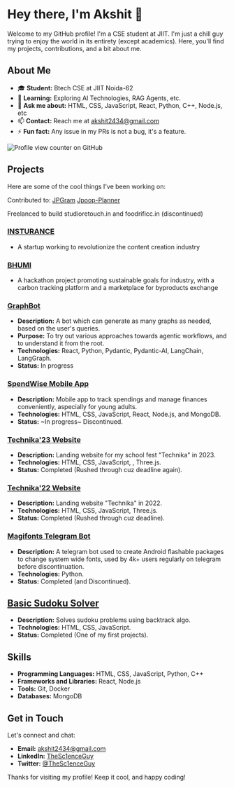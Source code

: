 # Hey there, I'm Akshit 👋

Welcome to my GitHub profile! I'm a CSE student at JIIT. I'm just a chill guy trying to enjoy the world in its entirety (except academics). Here, you'll find my projects, contributions, and a bit about me.

## About Me

- 🎓 **Student:** Btech CSE at JIIT Noida-62
- 🌱 **Learning:** Exploring AI Technologies, RAG Agents, etc.
- 💬 **Ask me about:** HTML, CSS, JavaScript, React, Python, C++, Node.js, etc
- 📫 **Contact:** Reach me at [akshit2434@gmail.com](mailto:akshit2434@gmail.com)
- ⚡ **Fun fact:** Any issue in my PRs is not a bug, it's a feature.

![Profile view counter on GitHub](https://komarev.com/ghpvc/?username=akshit2434)

## Projects

Here are some of the cool things I've been working on:

Contributed to: [JPGram](https://github.com/codeblech/jpgram) [Jpoop-Planner](https://github.com/codelif/jpoop-planner)

Freelanced to build studioretouch.in and foodrificc.in (discontinued)

### [INSTURANCE](https://www.insturance.org)
- A startup working to revolutionize the content creation industry

### [BHUMI](https://github.com/akshit2434/BHUMI_SDG/)
- A hackathon project promoting sustainable goals for industry, with a carbon tracking platform and a marketplace for byproducts exchange

### [GraphBot](https://github.com/akshit2434/GraphBot)
- **Description:** A bot which can generate as many graphs as needed, based on the user's queries.
- **Purpose:** To try out various approaches towards agentic workflows, and to understand it from the root.
- **Technologies:** React, Python, Pydantic, Pydantic-AI, LangChain, LangGraph.
- **Status:** In progress

### [SpendWise Mobile App](https://github.com/akshit2434/SpendWise-App)
- **Description:** Mobile app to track spendings and manage finances conveniently, aspecially for young adults.
- **Technologies:** HTML, CSS, JavaScript, React, Node.js, and MongoDB.
- **Status:** ~In progress~ Discontinued.

### [Technika'23 Website](https://github.com/akshit2434/Technika-webpage-22)
- **Description:** Landing website for my school fest "Technika" in 2023.
- **Technologies:** HTML, CSS, JavaScript, , Three.js.
- **Status:** Completed (Rushed through cuz deadline again).

### [Technika'22 Website](https://github.com/akshit2434/Technika-webpage-22)
- **Description:** Landing website "Technika" in 2022.
- **Technologies:** HTML, CSS, JavaScript, Three.js.
- **Status:** Completed (Rushed through cuz deadline).

### [Magifonts Telegram Bot](https://github.com/akshit2434/magifonts/settings)
- **Description:** A telegram bot used to create Android flashable packages to change system wide fonts, used by 4k+ users regularly on telegram before discontinuation. 
- **Technologies:** Python.
- **Status:** Completed (and Discontinued).

## [Basic Sudoku Solver](https://github.com/akshit2434/sudoku)
- **Description:** Solves sudoku problems using backtrack algo.
- **Technologies:** HTML, CSS, JavaScript.
- **Status:** Completed (One of my first projects).


## Skills

- **Programming Languages:** HTML, CSS, JavaScript, Python, C++
- **Frameworks and Libraries:** React, Node.js
- **Tools:** Git, Docker
- **Databases:** MongoDB

## Get in Touch

Let's connect and chat:

- **Email:** [akshit2434@gmail.com](mailto:akshit2434@gmail.com)
- **LinkedIn:** [TheSc1enceGuy](https://www.linkedin.com/in/thesc1enceguy)
- **Twitter:** [@TheSc1enceGuy](https://twitter.com/thesc1enceguy)

<!--## GitHub Stats

![Akshit's GitHub Stats](https://github-readme-stats.vercel.app/api?username=akshit2434&show_icons=true&theme=radical)
-->
Thanks for visiting my profile! Keep it cool, and happy coding!
